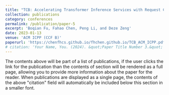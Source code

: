 ```yaml
---
title: "TCB: Accelerating Transformer Inference Services with Request Concatenation"
collection: publications
category: conferences
permalink: /publication/paper-5
excerpt: 'Boqian Fu, Fahao Chen, Peng Li, and Deze Zeng'
date: 2023-01-13
venue: 'ACM ICPP (CCF B)'
paperurl: 'https://chenfhcs.github.io/fhchen.github.io/TCB_ACM_ICPP.pdf'
# citation: 'Your Name, You. (2024). &quot;Paper Title Number 3.&quot; <i>GitHub Journal of Bugs</i>. 1(3).'
---
```


The contents above will be part of a list of publications, if the user clicks the link for the publication than the contents of section will be rendered as a full page, allowing you to provide more information about the paper for the reader. When publications are displayed as a single page, the contents of the above "citation" field will automatically be included below this section in a smaller font.
